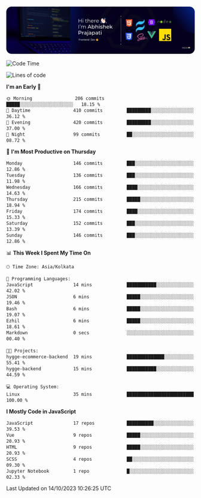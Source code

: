 ![Banner](./Header.png)

<!--START_SECTION:waka-->
![Code Time](http://img.shields.io/badge/Code%20Time-1%20hr%2023%20mins-blue)

![Lines of code](https://img.shields.io/badge/From%20Hello%20World%20I%27ve%20Written-1.5%20million%20lines%20of%20code-blue)

**I'm an Early 🐤** 

```text
🌞 Morning                206 commits         █████░░░░░░░░░░░░░░░░░░░░   18.15 % 
🌆 Daytime                410 commits         █████████░░░░░░░░░░░░░░░░   36.12 % 
🌃 Evening                420 commits         █████████░░░░░░░░░░░░░░░░   37.00 % 
🌙 Night                  99 commits          ██░░░░░░░░░░░░░░░░░░░░░░░   08.72 % 
```
📅 **I'm Most Productive on Thursday** 

```text
Monday                   146 commits         ███░░░░░░░░░░░░░░░░░░░░░░   12.86 % 
Tuesday                  136 commits         ███░░░░░░░░░░░░░░░░░░░░░░   11.98 % 
Wednesday                166 commits         ████░░░░░░░░░░░░░░░░░░░░░   14.63 % 
Thursday                 215 commits         █████░░░░░░░░░░░░░░░░░░░░   18.94 % 
Friday                   174 commits         ████░░░░░░░░░░░░░░░░░░░░░   15.33 % 
Saturday                 152 commits         ███░░░░░░░░░░░░░░░░░░░░░░   13.39 % 
Sunday                   146 commits         ███░░░░░░░░░░░░░░░░░░░░░░   12.86 % 
```


📊 **This Week I Spent My Time On** 

```text
🕑︎ Time Zone: Asia/Kolkata

💬 Programming Languages: 
JavaScript               14 mins             ███████████░░░░░░░░░░░░░░   42.02 % 
JSON                     6 mins              █████░░░░░░░░░░░░░░░░░░░░   19.46 % 
Bash                     6 mins              █████░░░░░░░░░░░░░░░░░░░░   19.07 % 
Ezhil                    6 mins              █████░░░░░░░░░░░░░░░░░░░░   18.61 % 
Markdown                 0 secs              ░░░░░░░░░░░░░░░░░░░░░░░░░   00.40 % 

🐱‍💻 Projects: 
hygge-ecommerce-backend  19 mins             ██████████████░░░░░░░░░░░   55.41 % 
hygge-backend            15 mins             ███████████░░░░░░░░░░░░░░   44.59 % 

💻 Operating System: 
Linux                    35 mins             █████████████████████████   100.00 % 
```

**I Mostly Code in JavaScript** 

```text
JavaScript               17 repos            ██████████░░░░░░░░░░░░░░░   39.53 % 
Vue                      9 repos             █████░░░░░░░░░░░░░░░░░░░░   20.93 % 
HTML                     9 repos             █████░░░░░░░░░░░░░░░░░░░░   20.93 % 
SCSS                     4 repos             ██░░░░░░░░░░░░░░░░░░░░░░░   09.30 % 
Jupyter Notebook         1 repo              █░░░░░░░░░░░░░░░░░░░░░░░░   02.33 % 
```




 Last Updated on 14/10/2023 10:26:25 UTC
<!--END_SECTION:waka-->
<!--
**bhishekprajapati/bhishekprajapati** is a ✨ _special_ ✨ repository because its `README.md` (this file) appears on your GitHub profile.

Here are some ideas to get you started:

- 🔭 I’m currently working on ...
- 🌱 I’m currently learning ...
- 👯 I’m looking to collaborate on ...
- 🤔 I’m looking for help with ...
- 💬 Ask me about ...
- 📫 How to reach me: ...
- 😄 Pronouns: ...
- ⚡ Fun fact: ...
-->
